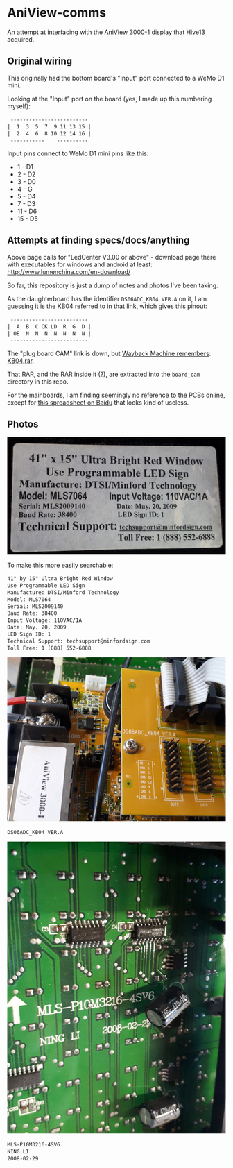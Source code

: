 # AniView-comms

An attempt at interfacing with the [AniView 3000-1](http://www.lumenchina.com/page-164-146-j0xril.html) display that Hive13
acquired.

## Original wiring

This originally had the bottom board's "Input" port connected to a WeMo D1 mini.

Looking at the "Input" port on the board (yes, I made up this numbering myself):

```
 -------------------------
|  1  3  5  7  9 11 13 15 |
|  2  4  6  8 10 12 14 16 |
 -----------    ----------
```

Input pins connect to WeMo D1 mini pins like this:
 - 1 - D1
 - 2 - D2
 - 3 - D0
 - 4 - G
 - 5 - D4
 - 7 - D3
 - 11 - D6
 - 15 - D5

## Attempts at finding specs/docs/anything

Above page calls for "LedCenter V3.00 or above" - download page there with executables for windows and android at least: http://www.lumenchina.com/en-download/

So far, this repository is just a dump of notes and photos I've been taking.

As the daughterboard has the identifier `DS06ADC_KB04 VER.A` on it, I
am guessing it is the KB04 referred to in that link, which gives this
pinout:

```
 -------------------------
|  A  B  C CK LD  R  G  D |
| OE  N  N  N  N  N  N  N |
 -------------------------
```

The "plug board CAM" link is down, but [Wayback Machine remembers](https://web.archive.org/web/20161224033255/http://www.lumenchina.com/page-164-146-j0xril.html): [KB04.rar](https://web.archive.org/web/20161224033255/http://www.2008led.com/front/action/file/downloadAction.do?id=4324).

That RAR, and the RAR inside it (?), are extracted into the
`board_cam` directory in this repo.

For the mainboards, I am finding seemingly no reference to the PCBs
online, except for [this spreadsheet on Baidu](https://wenku.baidu.com/view/458d32efe009581b6bd9ebd5) that looks kind of useless.

## Photos

![back](photos/back.jpg)

To make this more easily searchable:

```
41" by 15" Ultra Bright Red Window
Use Programmable LED Sign
Manufacture: DTSI/Minford Technology
Model: MLS7064
Serial: MLS2009140
Baud Rate: 38400
Input Voltage: 110VAC/1A
Date: May. 20, 2009
LED Sign ID: 1
Technical Support: techsupport@minfordsign.com
Toll Free: 1 (888) 552-6888
```

![daughterboard](photos/daughterboard.jpg)

```
DS06ADC_KB04 VER.A
```

![mainboard](photos/mainboard.jpg)

```
MLS-P10M3216-4SV6
NING LI
2008-02-29
```
